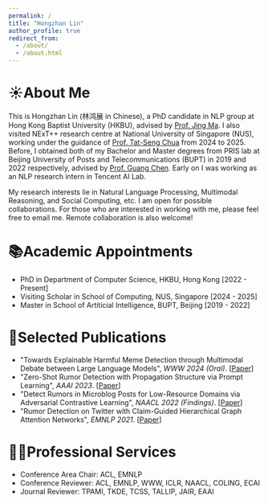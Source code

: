 ```yaml
---
permalink: /
title: "Hongzhan Lin"
author_profile: true
redirect_from: 
  - /about/
  - /about.html
---
```


☀️About Me
======
This is Hongzhan Lin (林鸿展 in Chinese), a PhD candidate in NLP group at Hong Kong Baptist University (HKBU), advised by [Prof. Jing Ma](https://majingcuhk.github.io/). I also visited NExT++ research centre at National University of Singapore (NUS), working under the guidance of [Prof. Tat-Seng Chua](https://www.chuatatseng.com/) from 2024 to 2025. Before, I obtained both of my Bachelor and Master degrees from PRIS lab at Beijing University of Posts and Telecommunications (BUPT) in 2019 and 2022 respectively, advised by [Prof. Guang Chen](https://x.com/fly51fly). Early on I was working as an NLP research intern in Tencent AI Lab. 

My research interests lie in Natural Language Processing, Multimodal Reasoning, and Social Computing, etc. I am open for possible collaborations. For those who are interested in working with me, please feel free to email me. Remote collaboration is also welcome!


📚Academic Appointments
======
- PhD in Department of Computer Science, HKBU, Hong Kong [2022 - Present]
- Visiting Scholar in School of Computing, NUS, Singapore [2024 - 2025]
- Master in School of Artiticial Intelligence, BUPT, Beijing [2019 - 2022]

📑Selected Publications
======
- "Towards Explainable Harmful Meme Detection through Multimodal Debate between Large Language Models", *WWW 2024 (Oral)*. [[Paper](https://dl.acm.org/doi/pdf/10.1145/3589334.3645381)]
- "Zero-Shot Rumor Detection with Propagation Structure via Prompt Learning", *AAAI 2023*. [[Paper](https://dl.acm.org/doi/abs/10.1609/aaai.v37i4.25651)]
- "Detect Rumors in Microblog Posts for Low-Resource Domains via Adversarial Contrastive Learning", *NAACL 2022 (Findings)*. [[Paper](https://aclanthology.org/2022.findings-naacl.194.pdf)]
- "Rumor Detection on Twitter with Claim-Guided Hierarchical Graph Attention Networks", *EMNLP 2021*. [[Paper](https://aclanthology.org/2021.emnlp-main.786.pdf)]

💁‍♂️Professional Services
======
- Conference Area Chair: ACL, EMNLP
- Conference Reviewer: ACL, EMNLP, WWW, ICLR, NAACL, COLING, ECAI
- Journal Reviewer: TPAMI, TKDE, TCSS, TALLIP, JAIR, EAAI
